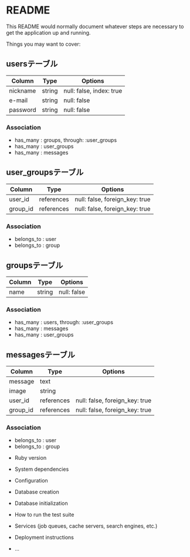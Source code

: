 # README

This README would normally document whatever steps are necessary to get the
application up and running.

Things you may want to cover:

## usersテーブル
|Column|Type|Options|
|------|----|-------|
|nickname|string |null: false, index: true|
|e-mail|string |null: false|
|password|string |null: false|
### Association
- has_many : groups, through: :user_groups
- has_many : user_groups
- has_many : messages


## user_groupsテーブル
|Column|Type|Options|
|------|----|-------|
|user_id|references|null: false, foreign_key: true|
|group_id|references|null: false, foreign_key: true|
### Association
- belongs_to : user
- belongs_to : group


## groupsテーブル
|Column|Type|Options|
|------|----|-------|
|name|string|null: false|
### Association
- has_many : users, through: :user_groups
- has_many : messages
- has_many : user_groups


## messagesテーブル
|Column|Type|Options|
|------|----|-------|
|message|text||
|image|string||
|user_id|references|null: false, foreign_key: true|
|group_id|references|null: false, foreign_key: true|
### Association
- belongs_to : user
- belongs_to : group


* Ruby version

* System dependencies

* Configuration

* Database creation

* Database initialization

* How to run the test suite

* Services (job queues, cache servers, search engines, etc.)

* Deployment instructions

* ...

